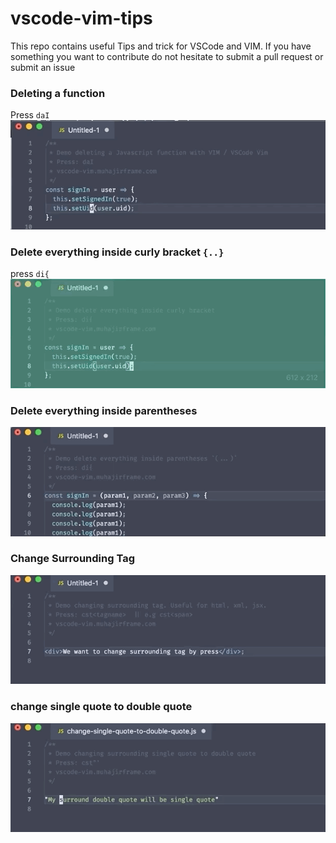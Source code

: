 # vscode-vim-tips

This repo contains useful Tips and trick for VSCode and VIM.
If you have something you want to contribute do not hesitate to submit a pull request or submit an issue

### Deleting a function

Press `daI`
![delete-a-function](gifs/delete-function.gif)

### Delete everything inside curly bracket `{..}`

press `di{`
![Delete everything inside curly bracket](gifs/delete-inside-curly-bracket.gif)

### Delete everything inside parentheses

![Delete everything inside parentheses](gifs/delete-everything-inside-parentheses.gif)

### Change Surrounding Tag

![Change Surrounding Tag](gifs/change-surrounding-tag.gif)

### change single quote to double quote

![change-single-quote-to-double-quote](gifs/change-single-quote-to-double-quote.gif)
